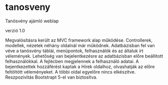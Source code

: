 # tanosveny
Tanösvény ajámló weblap

verzió 1.0

Megvalósításra került az MVC framework alap működése. Controllerek, modellek, nézetek néhány oldalnál már működnek.
Adatbázisban fel van véve a tanösvény táblái, menüpontok, felhasználók és az általuk írt vélemények.
Lehetőség van bejelentkezésre az adatbázisban előre beállított felhasználókkal. A fejlécben megjelennek a felhasználó adatai.
A bejentkezettek hozzáférést kaptak a Hírek oldalhoz, olvashatják az előre feltöltött véleményeket.
A többi oldal egyelőre nincs elkészítve.
Reszpozívitás Bootstrapt 5-el van biztosítva.

